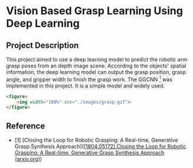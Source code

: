 # Vision Based Grasp Learning Using Deep Learning

## Project Description

This project aimed to use a deep learning model to predict the robotic arm grasp poses from an depth image scene. According to the objects' spatial information, the deep learning model can output the grasp position, grasp angle, and gripper width to finish the grasp work. The GGCNN [<sup>1</sup>](#refer-anchor-1) was implemented in this project. It is a simple model and widely used. 

```html
<figure>
    <img width="180%" src="./images/grasp.gif">
</figure>
```





## Reference

<div id="refer-anchor-1"></div>

- [1] [Closing the Loop for Robotic Grasping: A Real-time, Generative Grasp Synthesis Approach]([[1804.05172\] Closing the Loop for Robotic Grasping: A Real-time, Generative Grasp Synthesis Approach (arxiv.org)](https://arxiv.org/abs/1804.05172))
